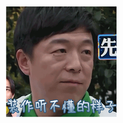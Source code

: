 ![title](https://raw.githubusercontent.com/Timehsw/gitnote-images/master/gitnote/2019/03/08/1552012577159-1552012577181.png)